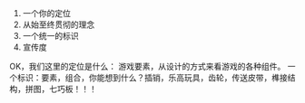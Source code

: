 1. 一个你的定位
2. 从始至终贯彻的理念
3. 一个统一的标识
4. 宣传度

OK，我们这里的定位是什么：
游戏要素，从设计的方式来看游戏的各种组件。
一个标识：要素，组合，你能想到什么？插销，乐高玩具，齿轮，传送皮带，榫接结构，拼图，七巧板！！！
